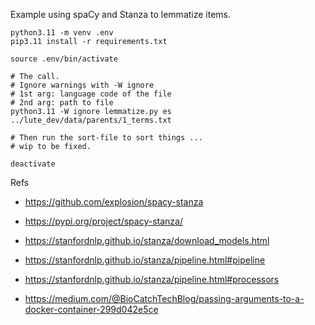 Example using spaCy and Stanza to lemmatize items.

```
python3.11 -m venv .env
pip3.11 install -r requirements.txt

source .env/bin/activate

# The call.
# Ignore warnings with -W ignore
# 1st arg: language code of the file
# 2nd arg: path to file
python3.11 -W ignore lemmatize.py es ../lute_dev/data/parents/1_terms.txt

# Then run the sort-file to sort things ...
# wip to be fixed.

deactivate
```


Refs

- https://github.com/explosion/spacy-stanza
- https://pypi.org/project/spacy-stanza/
- https://stanfordnlp.github.io/stanza/download_models.html
- https://stanfordnlp.github.io/stanza/pipeline.html#pipeline
- https://stanfordnlp.github.io/stanza/pipeline.html#processors

- https://medium.com/@BioCatchTechBlog/passing-arguments-to-a-docker-container-299d042e5ce